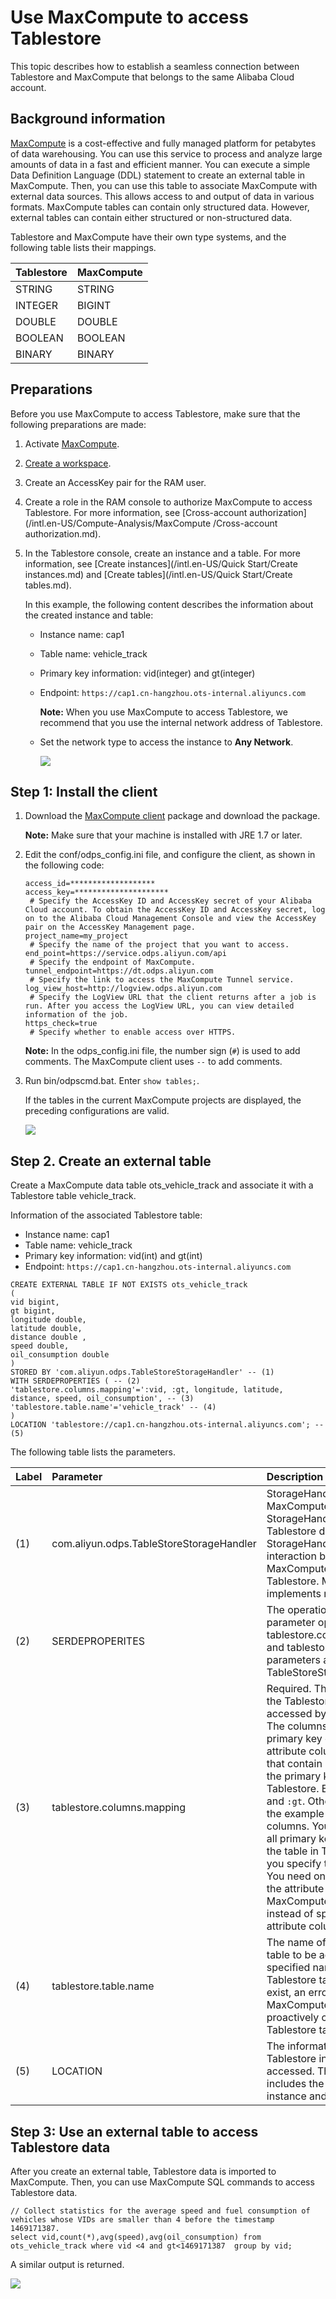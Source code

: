 # Use MaxCompute to access Tablestore

This topic describes how to establish a seamless connection between Tablestore and MaxCompute that belongs to the same Alibaba Cloud account.

## Background information

[MaxCompute](https://www.alibabacloud.com/product/maxcompute) is a cost-effective and fully managed platform for petabytes of data warehousing. You can use this service to process and analyze large amounts of data in a fast and efficient manner. You can execute a simple Data Definition Language \(DDL\) statement to create an external table in MaxCompute. Then, you can use this table to associate MaxCompute with external data sources. This allows access to and output of data in various formats. MaxCompute tables can contain only structured data. However, external tables can contain either structured or non-structured data.

Tablestore and MaxCompute have their own type systems, and the following table lists their mappings.

|Tablestore|MaxCompute|
|:---------|:---------|
|STRING|STRING|
|INTEGER|BIGINT|
|DOUBLE|DOUBLE|
|BOOLEAN|BOOLEAN|
|BINARY|BINARY|

## Preparations

Before you use MaxCompute to access Tablestore, make sure that the following preparations are made:

1.  Activate [MaxCompute](https://www.alibabacloud.com/product/maxcompute).

2.  [Create a workspace]().

3.  Create an AccessKey pair for the RAM user.

4.  Create a role in the RAM console to authorize MaxCompute to access Tablestore. For more information, see [Cross-account authorization](/intl.en-US/Compute-Analysis/MaxCompute /Cross-account authorization.md).

5.  In the Tablestore console, create an instance and a table. For more information, see [Create instances](/intl.en-US/Quick Start/Create instances.md) and [Create tables](/intl.en-US/Quick Start/Create tables.md).

    In this example, the following content describes the information about the created instance and table:

    -   Instance name: cap1
    -   Table name: vehicle\_track
    -   Primary key information: vid\(integer\) and gt\(integer\)
    -   Endpoint: `https://cap1.cn-hangzhou.ots-internal.aliyuncs.com`

        **Note:** When you use MaxCompute to access Tablestore, we recommend that you use the internal network address of Tablestore.

    -   Set the network type to access the instance to **Any Network**.

        ![](https://static-aliyun-doc.oss-accelerate.aliyuncs.com/assets/img/en-US/3515309951/p11958.png)


## Step 1: Install the client

1.  Download the [MaxCompute client](https://github.com/aliyun/aliyun-odps-console/releases) package and download the package.

    **Note:** Make sure that your machine is installed with JRE 1.7 or later.

2.  Edit the conf/odps\_config.ini file, and configure the client, as shown in the following code:

    ```
    access_id=*******************
    access_key=*********************
     # Specify the AccessKey ID and AccessKey secret of your Alibaba Cloud account. To obtain the AccessKey ID and AccessKey secret, log on to the Alibaba Cloud Management Console and view the AccessKey pair on the AccessKey Management page.
    project_name=my_project
     # Specify the name of the project that you want to access.
    end_point=https://service.odps.aliyun.com/api
     # Specify the endpoint of MaxCompute.
    tunnel_endpoint=https://dt.odps.aliyun.com
     # Specify the link to access the MaxCompute Tunnel service.
    log_view_host=http://logview.odps.aliyun.com
     # Specify the LogView URL that the client returns after a job is run. After you access the LogView URL, you can view detailed information of the job.
    https_check=true
     # Specify whether to enable access over HTTPS.
    ```

    **Note:** In the odps\_config.ini file, the number sign \(`#`\) is used to add comments. The MaxCompute client uses `--` to add comments.

3.  Run bin/odpscmd.bat. Enter `show tables;`.

    If the tables in the current MaxCompute projects are displayed, the preceding configurations are valid.

    ![](https://static-aliyun-doc.oss-accelerate.aliyuncs.com/assets/img/en-US/3515309951/p11959.png)


## Step 2. Create an external table

Create a MaxCompute data table ots\_vehicle\_track and associate it with a Tablestore table vehicle\_track.

Information of the associated Tablestore table:

-   Instance name: cap1
-   Table name: vehicle\_track
-   Primary key information: vid\(int\) and gt\(int\)
-   Endpoint: `https://cap1.cn-hangzhou.ots-internal.aliyuncs.com`

```
CREATE EXTERNAL TABLE IF NOT EXISTS ots_vehicle_track
(
vid bigint,
gt bigint,
longitude double,
latitude double,
distance double ,
speed double,
oil_consumption double
)
STORED BY 'com.aliyun.odps.TableStoreStorageHandler' -- (1)
WITH SERDEPROPERTIES ( -- (2)
'tablestore.columns.mapping'=':vid, :gt, longitude, latitude, distance, speed, oil_consumption', -- (3)
'tablestore.table.name'='vehicle_track' -- (4)
)
LOCATION 'tablestore://cap1.cn-hangzhou.ots-internal.aliyuncs.com'; -- (5)
```

The following table lists the parameters.

|Label|Parameter|Description|
|:----|:--------|:----------|
|\(1\)|com.aliyun.odps.TableStoreStorageHandler|StorageHandler built in MaxCompute. StorageHandler processes Tablestore data. StorageHandler defines the interaction between MaxCompute and Tablestore. MaxCompute implements related logic.|
|\(2\)|SERDEPROPERITES|The operation that provides parameter options. The tablestore.columns.mapping and tablestore.table.name parameters are required for TableStoreStorageHandler.|
|\(3\)|tablestore.columns.mapping|Required. The columns of the Tablestore table to be accessed by MaxCompute. The columns include primary key columns and attribute columns. Columns that contain colons \(`:`\) are the primary key columns of Tablestore. Examples: `:vid` and `:gt`. Other columns in the example are attribute columns. You must specify all primary key columns of the table in Tablestore when you specify the mapping. You need only to specify the attribute columns that MaxCompute accesses instead of specifying all attribute columns.|
|\(4\)|tablestore.table.name|The name of the Tablestore table to be accessed. If the specified name of the Tablestore table does not exist, an error occurs. MaxCompute does not proactively create Tablestore tables.|
|\(5\)|LOCATION|The information of the Tablestore instance to be accessed. The information includes the name of the instance and endpoint.|

## Step 3: Use an external table to access Tablestore data

After you create an external table, Tablestore data is imported to MaxCompute. Then, you can use MaxCompute SQL commands to access Tablestore data.

```
// Collect statistics for the average speed and fuel consumption of vehicles whose VIDs are smaller than 4 before the timestamp 1469171387.
select vid,count(*),avg(speed),avg(oil_consumption) from ots_vehicle_track where vid <4 and gt<1469171387  group by vid;
```

A similar output is returned.

![](https://static-aliyun-doc.oss-accelerate.aliyuncs.com/assets/img/en-US/3515309951/p11960.jpeg)

